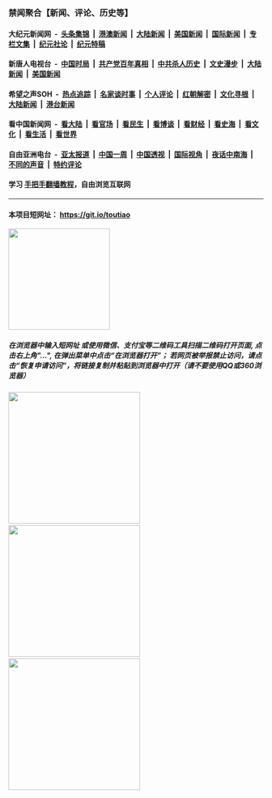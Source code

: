 ### 禁闻聚合【新闻、评论、历史等】

#### 大纪元新闻网 &nbsp;-&nbsp; [头条集锦](indexes/E头条集锦.md?t=02161833) &nbsp;|&nbsp; [港澳新闻](indexes/E港澳新闻.md?t=02161833)  &nbsp;|&nbsp; [大陆新闻](indexes/E大陆新闻.md?t=02161833) &nbsp;|&nbsp; [美国新闻](indexes/E美国新闻.md?t=02161833) &nbsp;|&nbsp; [国际新闻](indexes/E国际新闻.md?t=02161833) &nbsp;|&nbsp; [专栏文集](indexes/E专栏文集.md?t=02161833) &nbsp;|&nbsp; [纪元社论](indexes/E纪元社论.md?t=02161833) &nbsp;|&nbsp; [纪元特稿](indexes/E纪元特稿.md?t=02161833) 

#### 新唐人电视台 &nbsp;-&nbsp; [中国时局](indexes/N中国时局.md?t=02161833) &nbsp;|&nbsp; [共产党百年真相](indexes/N共产党百年真相.md?t=02161833) &nbsp;|&nbsp; [中共杀人历史](indexes/N中共杀人历史.md?t=02161833) &nbsp;|&nbsp; [文史漫步](indexes/N文史漫步.md?t=02161833) &nbsp;|&nbsp; [大陆新闻](indexes/N大陆新闻.md?t=02161833) &nbsp;|&nbsp; [美国新闻](indexes/N美国新闻.md?t=02161833)

#### 希望之声SOH &nbsp;-&nbsp; [热点追踪](indexes/H热点追踪.md?t=02161833) &nbsp;|&nbsp; [名家谈时事](indexes/H名家谈时事.md?t=02161833) &nbsp;|&nbsp; [个人评论](indexes/H个人评论.md?t=02161833)  &nbsp;|&nbsp; [红朝解密](indexes/H红朝解密.md?t=02161833) &nbsp;|&nbsp; [文化寻根](indexes/H文化寻根.md?t=02161833) &nbsp;|&nbsp; [大陆新闻](indexes/H大陆新闻.md?t=02161833) &nbsp;|&nbsp; [港台新闻](indexes/H港台新闻.md?t=02161833)

#### 看中国新闻网 &nbsp;-&nbsp; [看大陆](indexes/S看大陆.md?t=02161833) &nbsp;|&nbsp; [看官场](indexes/S看官场.md?t=02161833) &nbsp;|&nbsp; [看民生](indexes/S看民生.md?t=02161833)  &nbsp;|&nbsp; [看博谈](indexes/S看博谈.md?t=02161833) &nbsp;|&nbsp; [看财经](indexes/S看财经.md?t=02161833) &nbsp;|&nbsp; [看史海](indexes/S看史海.md?t=02161833) &nbsp;|&nbsp; [看文化](indexes/S看文化.md?t=02161833) &nbsp;|&nbsp; [看生活](indexes/S看生活.md?t=02161833) &nbsp;|&nbsp; [看世界](indexes/S看世界.md?t=02161833)

#### 自由亚洲电台 &nbsp;-&nbsp; [亚太报道](indexes/R亚太报道.md?t=02161833) &nbsp;|&nbsp; [中国一周](indexes/R中国一周.md?t=02161833) &nbsp;|&nbsp; [中国透视](indexes/R中国透视.md?t=02161833)  &nbsp;|&nbsp; [国际视角](indexes/R国际视角.md?t=02161833) &nbsp;|&nbsp; [夜话中南海](indexes/R夜话中南海.md?t=02161833) &nbsp;|&nbsp; [不同的声音](indexes/R不同的声音.md?t=02161833) &nbsp;|&nbsp; [特约评论](indexes/R特约评论.md?t=02161833)

#### 学习 [手把手翻墙教程](https://github.com/gfw-breaker/guides/wiki)，自由浏览互联网

----

#### 本项目短网址： https://git.io/toutiao
<img src="https://raw.githubusercontent.com/gfw-breaker/banned-news/master/scripts/img/qr.png" width="200px"/>  

##### 在浏览器中输入短网址 或使用微信、支付宝等二维码工具扫描二维码打开页面, 点击右上角"...", 在弹出菜单中点击“在浏览器打开”； 若网页被举报禁止访问，请点击“恢复申请访问”，将链接复制并粘贴到浏览器中打开（请不要使用QQ或360浏览器）

<img src="https://raw.githubusercontent.com/gfw-breaker/banned-news/master/scripts/img/1.png" width="260px"/> &nbsp; <img src="https://raw.githubusercontent.com/gfw-breaker/banned-news/master/scripts/img/2.png" width="260px"/> &nbsp; <img src="https://raw.githubusercontent.com/gfw-breaker/banned-news/master/scripts/img/3.png" width="260px"/>
